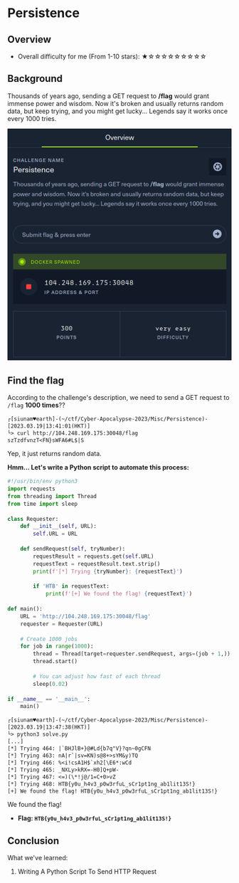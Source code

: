 # Persistence

## Overview

- Overall difficulty for me (From 1-10 stars): ★☆☆☆☆☆☆☆☆☆

## Background

Thousands of years ago, sending a GET request to **/flag** would grant immense power and wisdom. Now it's broken and usually returns random data, but keep trying, and you might get lucky... Legends say it works once every 1000 tries.

![](https://github.com/siunam321/CTF-Writeups/blob/main/Cyber-Apocalypse-2023/images/Pasted%20image%2020230319134012.png)

## Find the flag

According to the challenge's description, we need to send a GET request to `/flag` **1000 times**??

```shell
┌[siunam♥earth]-(~/ctf/Cyber-Apocalypse-2023/Misc/Persistence)-[2023.03.19|13:41:01(HKT)]
└> curl http://104.248.169.175:30048/flag
szTzdfvnzT<FN}sWFA6#L$|S
```

Yep, it just returns random data.

**Hmm... Let's write a Python script to automate this process:**
```py
#!/usr/bin/env python3
import requests
from threading import Thread
from time import sleep

class Requester:
    def __init__(self, URL):
        self.URL = URL

    def sendRequest(self, tryNumber):
        requestResult = requests.get(self.URL)
        requestText = requestResult.text.strip()
        print(f'[*] Trying {tryNumber}: {requestText}')

        if 'HTB' in requestText:
            print(f'[+] We found the flag! {requestText}')

def main():
    URL = 'http://104.248.169.175:30048/flag'
    requester = Requester(URL)

    # Create 1000 jobs
    for job in range(1000):
        thread = Thread(target=requester.sendRequest, args=(job + 1,))
        thread.start()

        # You can adjust how fast of each thread
        sleep(0.02)

if __name__ == '__main__':
    main()
```

```shell
┌[siunam♥earth]-(~/ctf/Cyber-Apocalypse-2023/Misc/Persistence)-[2023.03.19|13:47:38(HKT)]
└> python3 solve.py
[...]
[*] Trying 464: |`BHJlB+}@#Ld{b7q"V}?qn~0gCFN
[*] Trying 463: nA|r`|sv=KN)s@8+>sYM&y)TQ
[*] Trying 466: %<i!csA1H$`xh2[\E6*:wCd
[*] Trying 465: _NXLy>kRX=-H0]Q+pW-
[*] Trying 467: <=)(\*!j@/1=C+0>vZ
[*] Trying 468: HTB{y0u_h4v3_p0w3rfuL_sCr1pt1ng_ab1lit13S!}
[+] We found the flag! HTB{y0u_h4v3_p0w3rfuL_sCr1pt1ng_ab1lit13S!}
```

We found the flag!

- **Flag: `HTB{y0u_h4v3_p0w3rfuL_sCr1pt1ng_ab1lit13S!}`**

## Conclusion

What we've learned:

1. Writing A Python Script To Send HTTP Request